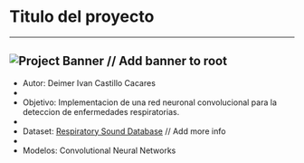 # Titulo del proyecto
---
![Project Banner](ai-banner.png) // Add banner to root
---
- Autor: Deimer Ivan Castillo Cacares
- 
- Objetivo: Implementacion de una red neuronal convolucional para la deteccion de enfermedades respiratorias.
- 
- Dataset: [Respiratory Sound Database](https://bhichallenge.med.auth.gr/) // Add more info
- 
- Modelos: Convolutional Neural Networks
